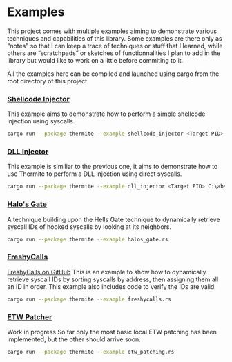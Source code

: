 # Examples
This project comes with multiple examples aiming to demonstrate various techniques and capabilities of this library.
Some examples are there only as “notes” so that I can keep a trace of techniques or stuff that I learned,
while others are “scratchpads” or sketches of functionnalities I plan to add in the library but would like to work on a
little before commiting to it.

All the examples here can be compiled and launched using cargo from the root directory of this project.

### [Shellcode Injector](/examples/shellcode_injector.rs)

This example aims to demonstrate how to perform a simple shellcode injection using syscalls.
```bash
cargo run --package thermite --example shellcode_injector <Target PID>
```

### [DLL Injector](/examples/dll_injector.rs)

This example is similiar to the previous one, it aims to demonstrate how to use Thermite to perform a DLL injection
using direct syscalls.
```bash
cargo run --package thermite --example dll_injector <Target PID> C:\absolute\path\to\your.dll
```

### [Halo's Gate](/examples/halos_gate.rs)

A technique building upon the Hells Gate technique to dynamically retrieve syscall IDs of
hooked syscalls by looking at its neighbors.

```bash
cargo run --package thermite --example halos_gate.rs
```

### [FreshyCalls](/examples/freshycalls.rs)
[FreshyCalls on GitHub](https://github.com/crummie5/FreshyCalls)
This is an example to show how to dynamically retrieve syscall IDs by sorting syscalls by address, then assigning them
all an ID in order.
This example also includes code to verify the IDs are valid.
```bash
cargo run --package thermite --example freshycalls.rs
```

### [ETW Patcher](/examples/etw_patcher.rs)
Work in progress
So far only the most basic local ETW patching has been implemented, but the other should arrive soon.
```bash
cargo run --package thermite --example etw_patching.rs
```